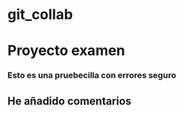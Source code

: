 # git_collab
# Proyecto examen
### Esto es una pruebecilla con errores seguro
## He añadido comentarios
